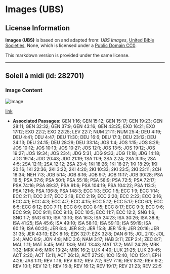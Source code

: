 # Images (UBS)

## License Information

**Images (UBS)** is based on and adapted from: _UBS Images_, [United Bible Societies](https://unitedbiblesocieties.org/), None, which is licensed under a [Public Domain CC0](https://creativecommons.org/public-domain/cc0/).

This markdown version is provided under the same license.



--------------------------------

## Soleil à midi (id: 282701)

### Image Content

![Image](https://cdn.aquifer.bible/aquifer-content/resources/Media/WEB-0844_sun_at_noon.jpg)

[link](https://cdn.aquifer.bible/aquifer-content/resources/Media/WEB-0844_sun_at_noon.jpg)

* **Associated Passages:** GEN 1:16; GEN 15:12; GEN 15:17; GEN 19:23; GEN 28:11; GEN 32:32; GEN 37:9; GEN 43:16; GEN 43:25; EXO 16:21; EXO 17:12; EXO 22:2; EXO 22:25; LEV 22:7; NUM 21:11; NUM 25:4; DEU 4:19; DEU 4:41; DEU 4:47; DEU 11:30; DEU 16:6; DEU 17:3; DEU 23:12; DEU 24:13; DEU 24:15; DEU 28:29; DEU 33:14; JOS 1:4; JOS 1:15; JOS 8:29; JOS 10:12; JOS 10:13; JOS 10:27; JOS 12:1; JOS 13:5; JOS 19:12; JOS 19:27; JOS 19:34; JOS 23:4; JDG 5:31; JDG 9:33; JDG 11:18; JDG 14:18; JDG 19:14; JDG 20:43; JDG 21:19; 1SA 11:9; 2SA 2:24; 2SA 3:35; 2SA 4:5; 2SA 12:11; 2SA 12:12; 2SA 23:4; 1KI 18:26; 1KI 18:27; 1KI 18:29; 1KI 20:16; 1KI 22:36; 2KI 3:22; 2KI 4:20; 2KI 10:33; 2KI 23:5; 2KI 23:11; 2CH 18:34; NEH 7:3; JOB 5:14; JOB 8:16; JOB 9:7; JOB 11:17; JOB 30:28; PSA 19:5; PSA 37:6; PSA 50:1; PSA 55:18; PSA 58:9; PSA 72:5; PSA 72:17; PSA 74:16; PSA 89:37; PSA 91:6; PSA 104:19; PSA 104:22; PSA 113:3; PSA 121:6; PSA 136:8; PSA 148:3; ECC 1:3; ECC 1:5; ECC 1:9; ECC 1:14; ECC 2:11; ECC 2:17; ECC 2:18; ECC 2:19; ECC 2:20; ECC 2:22; ECC 3:16; ECC 4:1; ECC 4:3; ECC 4:7; ECC 4:15; ECC 5:12; ECC 5:17; ECC 6:1; ECC 6:5; ECC 6:12; ECC 7:11; ECC 8:9; ECC 8:15; ECC 8:17; ECC 9:3; ECC 9:6; ECC 9:9; ECC 9:11; ECC 9:13; ECC 10:5; ECC 11:7; ECC 12:2; SNG 1:6; SNG 1:7; SNG 6:10; ISA 13:10; ISA 16:3; ISA 24:23; ISA 30:26; ISA 38:8; ISA 41:25; ISA 45:6; ISA 49:10; ISA 58:10; ISA 59:10; ISA 59:19; ISA 60:19; ISA 60:20; JER 6:4; JER 8:2; JER 15:8; JER 15:9; JER 20:16; JER 31:35; JER 43:13; EZK 8:16; EZK 32:7; EZK 32:8; DAN 6:15; JOL 2:10; JOL 3:4; AMO 8:9; JON 4:8; MIC 3:6; NAM 3:17; HAB 3:11; ZEP 2:4; ZEC 8:7; MAL 1:11; MAT 5:45; MAT 13:6; MAT 13:43; MAT 17:2; MAT 24:29; MRK 1:32; MRK 4:6; MRK 13:24; MRK 16:2; LUK 4:40; LUK 21:25; LUK 23:45; ACT 2:20; ACT 13:11; ACT 26:13; ACT 27:20; 1CO 15:40; 1CO 15:41; EPH 4:26; JAS 1:11; REV 1:16; REV 6:12; REV 7:2; REV 7:16; REV 8:12; REV 9:2; REV 10:1; REV 12:1; REV 16:8; REV 16:12; REV 19:17; REV 21:23; REV 22:5

